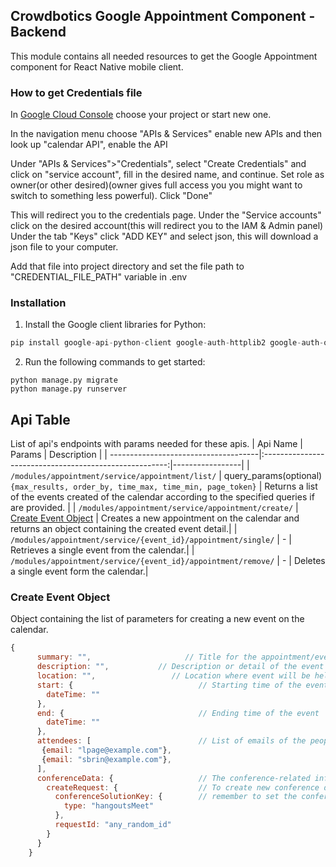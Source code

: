## Crowdbotics Google Appointment Component - Backend
This module contains all needed resources to get the Google Appointment component for React
Native mobile client.

### How to get Credentials file  
In [Google Cloud Console](https://console.cloud.google.com/) choose your project or start new one.

In the navigation menu choose "APIs & Services" enable new APIs and then look up "calendar API", enable the API

Under "APIs & Services">"Credentials", select "Create Credentials" and click on "service account", fill in the desired name, and continue. Set role as owner(or other desired)(owner gives full access you you might want to switch to something less powerful). Click "Done"

This will redirect you to the credentials page. Under the "Service accounts" click on the desired account(this will redirect you to the IAM & Admin panel) Under the tab "Keys" click "ADD KEY" and select json, this will download a json file to your computer.

Add that file into project directory and set the file path to "CREDENTIAL_FILE_PATH" variable in .env 

### Installation
1. Install the Google client libraries for Python:

```py
pip install google-api-python-client google-auth-httplib2 google-auth-oauthlib
```

2. Run the following commands to get started:
```
python manage.py migrate
python manage.py runserver
```

## Api Table
List of api's endpoints with params needed for these apis.
| Api Name                             |                         Params                         | Description     |
| -------------------------------------|:------------------------------------------------------:|-----------------|
| `/modules/appointment/service/appointment/list/` | query_params(optional) `{max_results, order_by, time_max, time_min, page_token}` | Returns a list of the events created of the calendar according to the specified queries if are provided. |
| `/modules/appointment/service/appointment/create/` | [Create Event Object](#create-event-object) | Creates a new appointment on the calendar and returns an object containing the created event detail.|
| `/modules/appointment/service/{event_id}/appointment/single/` | - | Retrieves a single event from the calendar.|
| `/modules/appointment/service/{event_id}/appointment/remove/` | - | Deletes a single event form the calendar.|


### Create Event Object
Object containing the list of parameters for creating a new event on the calendar.

```javascript
{
      summary: "",                     // Title for the appointment/event
      description: "",           // Description or detail of the event
      location: "",                 // Location where event will be held
      start: {                            // Starting time of the event
        dateTime: ""
      },
      end: {                              // Ending time of the event
        dateTime: ""
      },
      attendees: [                        // List of emails of the people going to attend the event
       {email: "lpage@example.com"},
       {email: "sbrin@example.com"},
      ],
      conferenceData: {                   // The conference-related information, such as details of a Google Meet conference.
        createRequest: {                  // To create new conference details use the createRequest field. To persist your changes,
          conferenceSolutionKey: {        // remember to set the conferenceDataVersion request parameter to 1.
            type: "hangoutsMeet"
          },
          requestId: "any_random_id"
        }
      }
    }
```
